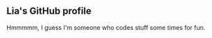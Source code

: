 ## Lia's GitHub profile

Hmmmmm, I guess I'm someone who codes stuff some times for fun.

<!---
NullSeile/NullSeile is a ✨ special ✨ repository because its `README.md` (this file) appears on your GitHub profile.
You can click the Preview link to take a look at your changes.
--->
